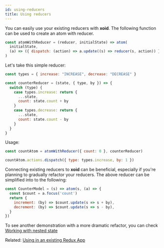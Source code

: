 ```yaml
---
id: using-reducers
title: Using reducers
---
```


You can easily use your existing reducers with **xoid**. The following function can be used to create an atom with reducer.

```js
const atomWithReducer = (reducer, initialState) => atom(
  initialState, 
  (a) => ({ dispatch: (action) => a.update((s) => reducer(s, action)) })
)
```
Let's take this simple reducer:

```js
const types = { increase: "INCREASE", decrease: "DECREASE" }

const counterReducer = (state, { type, by }) => {
  switch (type) {
    case types.increase: return {
      ...state,
      count: state.count + by 
    }
    case types.decrease: return {
      ...state,
      count: state.count - by
    }
  }
}
```

Usage:

```js
const countAtom = atomWithReducer({ count: 0 }, counterReducer)

countAtom.actions.dispatch({ type: types.increase, by: 1 })
```

Connecting existing reducers to **xoid** can be beneficial, especially if you're planning to gradually refactor your reducers. The above reducer can be simplified into to the following:

```js
const CounterModel = (s) => atom(s, (a) => {
  const $count = a.focus('count')
  return {
    increment: (by) => $count.update(s => s + by),
    decrement: (by) => $count.update(s => s - by),
  }
})
```

To see another demonstration with a more dramatic refactor, you can check [Working with nested state](nested-state)

Related: [Using in an existing Redux App](redux-interop)
